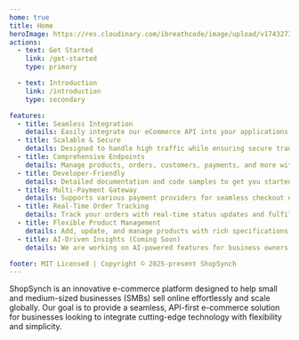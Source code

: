 ```yaml
---
home: true
title: Home
heroImage: https://res.cloudinary.com/ibreathcode/image/upload/v1743273889/shopsynch/ShopSync_logomark_blue_vj8uzh.png
actions:
  - text: Get Started
    link: /get-started
    type: primary

  - text: Introduction
    link: /introduction
    type: secondary

features:
  - title: Seamless Integration
    details: Easily integrate our eCommerce API into your applications with minimal setup.
  - title: Scalable & Secure
    details: Designed to handle high traffic while ensuring secure transactions.
  - title: Comprehensive Endpoints
    details: Manage products, orders, customers, payments, and more with our extensive API.
  - title: Developer-Friendly
    details: Detailed documentation and code samples to get you started quickly.
  - title: Multi-Payment Gateway
    details: Supports various payment providers for seamless checkout experiences.
  - title: Real-Time Order Tracking
    details: Track your orders with real-time status updates and fulfillments.
  - title: Flexible Product Management
    details: Add, update, and manage products with rich specifications, pricing, and availability.
  - title: AI-Driven Insights (Coming Soon)
    details: We are working on AI-powered features for business owners to query the system and get quick insights into orders, payments, and other key metrics.

footer: MIT Licensed | Copyright © 2025-present ShopSynch
---
```


ShopSynch is an innovative e-commerce platform designed to help small and medium-sized businesses (SMBs) sell online effortlessly and scale globally. Our goal is to provide a seamless, API-first e-commerce solution for businesses looking to integrate cutting-edge technology with flexibility and simplicity.



